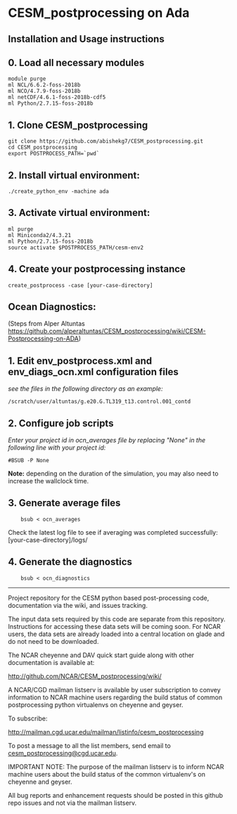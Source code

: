 # CESM_postprocessing on Ada

## Installation and Usage instructions

## 0. Load all necessary modules
```
module purge
ml NCL/6.6.2-foss-2018b
ml NCO/4.7.9-foss-2018b
ml netCDF/4.6.1-foss-2018b-cdf5
ml Python/2.7.15-foss-2018b
```
## 1. Clone CESM_postprocessing
```
git clone https://github.com/abishekg7/CESM_postprocessing.git
cd CESM_postprocessing
export POSTPROCESS_PATH=`pwd`
```

## 2. Install virtual environment:
```
./create_python_env -machine ada
```
## 3. Activate virtual environment:
```
ml purge 
ml Miniconda2/4.3.21
ml Python/2.7.15-foss-2018b
source activate $POSTPROCESS_PATH/cesm-env2
```
## 4. Create your postprocessing instance
```
create_postprocess -case [your-case-directory]
```

## Ocean Diagnostics:  
(Steps from Alper Altuntas https://github.com/alperaltuntas/CESM_postprocessing/wiki/CESM-Postprocessing-on-ADA)
## 1. Edit env_postprocess.xml and env_diags_ocn.xml configuration files
*see the files in the following directory as an example:*

    /scratch/user/altuntas/g.e20.G.TL319_t13.control.001_contd
## 2. Configure job scripts
*Enter your project id in ocn_averages file by replacing "None" in the following line with your project id:*

    #BSUB -P None

**Note:** depending on the duration of the simulation, you may also need to increase the wallclock time.

## 3. Generate average files
```
    bsub < ocn_averages
```
Check the latest log file to see if averaging was completed successfully: [your-case-directory]/logs/

## 4. Generate the diagnostics
```
    bsub < ocn_diagnostics
```

-------------------------------------
Project repository for the CESM python based post-processing code, documentation via the wiki, and issues tracking.

The input data sets required by this code are separate from this repository. Instructions
for accessing these data sets will be coming soon. For NCAR users, the data sets are already
loaded into a central location on glade and do not need to be downloaded. 

The NCAR cheyenne and DAV quick start guide along with other documentation is available at:

http://github.com/NCAR/CESM_postprocessing/wiki/

A NCAR/CGD mailman listserv is available by user subscription to convey information to NCAR machine users
regarding the build status of common postprocessing python virtualenvs on cheyenne and geyser.

To subscribe:

http://mailman.cgd.ucar.edu/mailman/listinfo/cesm_postprocessing

To post a message to all the list members, send email to cesm_postprocessing@cgd.ucar.edu.

IMPORTANT NOTE: The purpose of the mailman listserv is to inform NCAR machine users about the build status
of the common virtualenv's on cheyenne and geyser. 

All bug reports and enhancement requests should be posted in this github repo issues and not via the mailman listserv.
